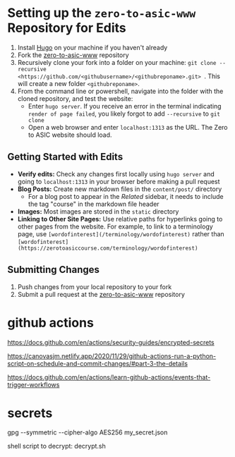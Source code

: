 # Setting up the `zero-to-asic-www` Repository for Edits
1. Install [Hugo](https://gohugo.io/installation/) on your machine if you haven't already
2. Fork the [zero-to-asic-www](https://github.com/mattvenn/zero-to-asic-www) repository
3. Recursively clone your fork into a folder on your machine: `git clone --recursive <https://github.com/<githubusername>/<githubreponame>.git> `. This will create a new folder `<githubreponame>`.
4. From the command line or powershell, navigate into the folder with the cloned repository, and test the website: 
      * Enter `hugo server`. If you receive an error in the terminal indicating `render of page failed`, you likely forgot to add `--recursive` to `git clone`
      * Open a web browser and enter `localhost:1313` as the URL. The Zero to ASIC website should load.

## Getting Started with Edits
* **Verify edits:** Check any changes first locally using `hugo server` and going to `localhost:1313` in your browser before making a pull request
* **Blog Posts:** Create new markdown files in the `content/post/` directory 
   * For a blog post to appear in the *Related* sidebar, it needs to include the tag "course" in the markdown file header
* **Images:** Most  images are stored in the `static` directory
* **Linking to Other Site Pages:** Use relative paths for hyperlinks going to other pages from the website. For example, to link to a terminology page, use `[wordofinterest](/terminology/wordofinterest)` rather than `[wordofinterest](https://zerotoasiccourse.com/terminology/wordofinterest)`

## Submitting Changes
1. Push changes from your local repository to your fork
2. Submit a pull request at the [zero-to-asic-www](https://github.com/mattvenn/zero-to-asic-www) repository


# github actions

https://docs.github.com/en/actions/security-guides/encrypted-secrets


https://canovasjm.netlify.app/2020/11/29/github-actions-run-a-python-script-on-schedule-and-commit-changes/#part-3-the-details


https://docs.github.com/en/actions/learn-github-actions/events-that-trigger-workflows

# secrets

gpg --symmetric --cipher-algo AES256 my_secret.json

shell script to decrypt: decrypt.sh
